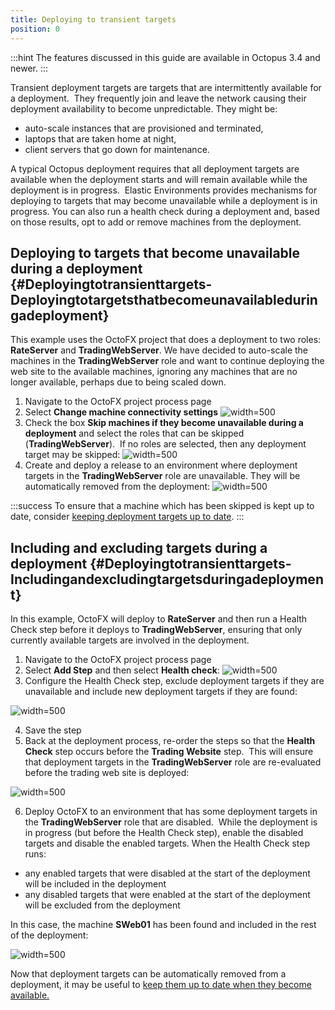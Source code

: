 ```yaml
---
title: Deploying to transient targets
position: 0
---
```


:::hint
The features discussed in this guide are available in Octopus 3.4 and newer.
:::

Transient deployment targets are targets that are intermittently available for a deployment.  They frequently join and leave the network causing their deployment availability to become unpredictable. They might be:

- auto-scale instances that are provisioned and terminated,
- laptops that are taken home at night,
- client servers that go down for maintenance.

A typical Octopus deployment requires that all deployment targets are available when the deployment starts and will remain available while the deployment is in progress.  Elastic Environments provides mechanisms for deploying to targets that may become unavailable while a deployment is in progress. You can also run a health check during a deployment and, based on those results, opt to add or remove machines from the deployment.

## Deploying to targets that become unavailable during a deployment {#Deployingtotransienttargets-Deployingtotargetsthatbecomeunavailableduringadeployment}

This example uses the OctoFX project that does a deployment to two roles: **RateServer** and **TradingWebServer**. We have decided to auto-scale the machines in the **TradingWebServer** role and want to continue deploying the web site to the available machines, ignoring any machines that are no longer available, perhaps due to being scaled down.

1. Navigate to the OctoFX project process page
2. Select **Change machine connectivity settings**
![](/docs/images/5669265/5865548.png "width=500")
3. Check the box **Skip machines if they become unavailable during a deployment** and select the roles that can be skipped (**TradingWebServer**).  If no roles are selected, then any deployment target may be skipped:
![](/docs/images/5669265/5865551.png "width=500")
4. Create and deploy a release to an environment where deployment targets in the **TradingWebServer** role are unavailable. They will be automatically removed from the deployment:
![](/docs/images/5669265/5865552.png "width=500")

:::success
To ensure that a machine which has been skipped is kept up to date, consider [keeping deployment targets up to date](/docs/guides/elastic-and-transient-environments/keeping-deployment-targets-up-to-date.md).
:::

## Including and excluding targets during a deployment {#Deployingtotransienttargets-Includingandexcludingtargetsduringadeployment}

In this example, OctoFX will deploy to **RateServer** and then run a Health Check step before it deploys to **TradingWebServer**, ensuring that only currently available targets are involved in the deployment.

1. Navigate to the OctoFX project process page
2. Select **Add Step** and then select **Health check**:
![](/docs/images/5669265/5865566.png "width=500")
3. Configure the Health Check step, exclude deployment targets if they are unavailable and include new deployment targets if they are found:

![](/docs/images/5669265/5865567.png "width=500")

4. Save the step
5. Back at the deployment process, re-order the steps so that the **Health Check** step occurs before the **Trading Website** step.  This will ensure that deployment targets in the **TradingWebServer** role are re-evaluated before the trading web site is deployed:

![](/docs/images/5669265/5865598.png "width=500")

6. Deploy OctoFX to an environment that has some deployment targets in the **TradingWebServer** role that are disabled.  While the deployment is in progress (but before the Health Check step), enable the disabled targets and disable the enabled targets. When the Health Check step runs:

  - any enabled targets that were disabled at the start of the deployment will be included in the deployment
  - any disabled targets that were enabled at the start of the deployment will be excluded from the deployment

In this case, the machine **SWeb01** has been found and included in the rest of the deployment:

![](/docs/images/5669265/5865569.png "width=500")

Now that deployment targets can be automatically removed from a deployment, it may be useful to [keep them up to date when they become available.](/docs/guides/elastic-and-transient-environments/keeping-deployment-targets-up-to-date.md)
